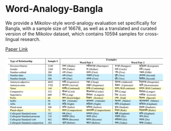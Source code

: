 # Word-Analogy-Bangla
We provide a Mikolov-style word-analogy evaluation set specifically for Bangla, with a sample size of 16678, as well as a translated and curated version of the Mikolov dataset, which contains 10594 samples for cross-lingual research.

[Paper Link](https://arxiv.org/pdf/2304.04613.pdf)


![Data](https://github.com/Mousumi44/Word-Analogy-Bangla/blob/main/data.png)
